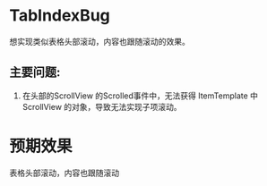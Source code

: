 # TabIndexBug

想实现类似表格头部滚动，内容也跟随滚动的效果。

## 主要问题:
<ol>
  <li>在头部的ScrollView 的Scrolled事件中，无法获得 ItemTemplate 中 ScrollView 的对象，导致无法实现子项滚动。</li>
</ol>

# 预期效果
表格头部滚动，内容也跟随滚动

